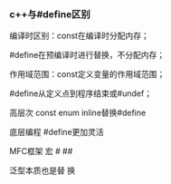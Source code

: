 ### c++与#define区别

编译时区别：const在编译时分配内存；

#define在预编译时进行替换，不分配内存；

作用域范围：const定义变量的作用域范围；

#define从定义点到程序结束或#undef；



高层次 const enum inline替换#define

底层编程 #define更加灵活

MFC框架 宏 # ##

泛型本质也是替 换
